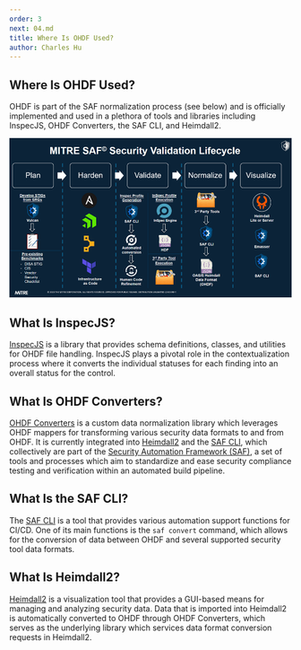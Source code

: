 ```yaml
---
order: 3
next: 04.md
title: Where Is OHDF Used?
author: Charles Hu
---
```


## Where Is OHDF Used?

OHDF is part of the SAF normalization process (see below) and is officially implemented and used in a plethora of tools and libraries including InspecJS, OHDF Converters, the SAF CLI, and Heimdall2.

![](./img/saf_security_validation_lifecycle.png)

## What Is InspecJS?

[InspecJS](https://github.com/mitre/heimdall2/tree/master/libs/inspecjs) is a library that provides schema definitions, classes, and utilities for OHDF file handling. InspecJS plays a pivotal role in the contextualization process where it converts the individual statuses for each finding into an overall status for the control.

## What Is OHDF Converters?

[OHDF Converters](https://github.com/mitre/heimdall2/tree/master/libs/hdf-converters) is a custom data normalization library which leverages OHDF mappers for transforming various security data formats to and from OHDF. It is currently integrated into [Heimdall2](https://github.com/mitre/heimdall2) and the [SAF CLI](https://github.com/mitre/saf), which collectively are part of the [Security Automation Framework (SAF)](https://saf.mitre.org/#/), a set of tools and processes which aim to standardize and ease security compliance testing and verification within an automated build pipeline.

## What Is the SAF CLI?

The [SAF CLI](https://github.com/mitre/saf) is a tool that provides various automation support functions for CI/CD. One of its main functions is the `saf convert` command, which allows for the conversion of data between OHDF and several supported security tool data formats.

## What Is Heimdall2?

[Heimdall2](https://github.com/mitre/heimdall2) is a visualization tool that provides a GUI-based means for managing and analyzing security data. Data that is imported into Heimdall2 is automatically converted to OHDF through OHDF Converters, which serves as the underlying library which services data format conversion requests in Heimdall2.
